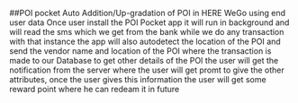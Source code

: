 ##POI pocket
Auto Addition/Up-gradation of POI in HERE WeGo using end user data
Once user install the POI Pocket app it will run in background and will read the sms which we get from the bank while we do any transaction
with that instance the app will also autodetect the location of the POI and send the vendor name and location of the POI where the transaction is made to our Database
to get other details of the POI the user will get the notification from the server where the user will get promt to give the other attributes, once the user gives this information the user will get some reward point where he can redeam it in future
 
